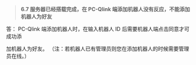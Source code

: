 > **6.7 服务器已经搭载完成，在 PC-Qlink 端添加机器人没有反应，不能添加机器人为好友**



答： PC-Qlink 端添加机器人时，在输入机器人 ID 后需要机器人端点击同意才可成功添

加机器人为好友。 （注：若机器人已有管理员则您在添加机器人的时候需要管理员在线。）



